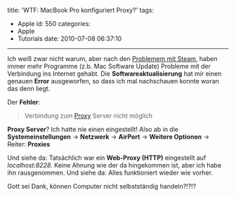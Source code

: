 title: 'WTF: MacBook Pro konfiguriert Proxy?'
tags:
  - Apple
id: 550
categories:
  - Apple
  - Tutorials
date: 2010-07-08 06:37:10
---

Ich weiß zwar nicht warum, aber nach den [Problemem mit Steam](http://www.sbani.net/2010/07/07/howto-mac-steam-update-probleme-beseitigen.html), haben immer mehr Programme (z.b. Mac Software Update) Probleme mit der Verbindung ins Internet gehabt. Die **Softwareaktualisierung** hat mir einen genauen **Error** ausgeworfen, so dass ich mal nachschauen konnte woran das denn liegt. <!--more-->

Der **Fehler**:
> Verbindung zum [Proxy](http://www.sbani.net/tag/proxy) Server nicht möglich

**Proxy Server**? Ich hatte nie einen eingestellt!
Also ab in die **Systemeinstellungen** -&gt; **Netzwerk** -&gt; **AirPort** -&gt; **Weitere Optionen** -&gt; Reiter: **Proxies**

Und siehe da: Tatsächlich war ein **Web-Proxy (HTTP)** eingestellt auf _localhost:8228_. Keine Ahnung wie der da hingekommen ist, aber ich habe ihn rausgenommen. Und siehe da: Alles funktioniert wieder wie vorher.

Gott sei Dank, können Computer nicht selbstständig handeln?!?!?